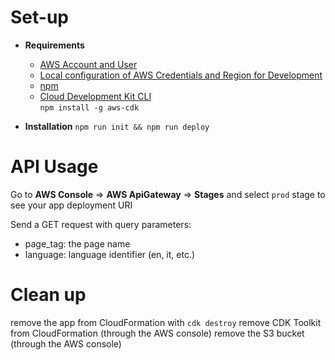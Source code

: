 # 
# Set-up
 * **Requirements**
   * [AWS Account and User](https://aws.amazon.com/premiumsupport/knowledge-center/create-and-activate-aws-account/)
   * [Local configuration of AWS Credentials and Region for Development](https://docs.aws.amazon.com/sdk-for-java/v1/developer-guide/setup-credentials.html)
   * [npm](https://www.npmjs.com/)
   * [Cloud Development Kit CLI](https://www.npmjs.com/package/aws-cdk)\
    `npm install -g aws-cdk`
 
 * **Installation**
    `npm run init && npm run deploy`

# API Usage
  Go to **AWS Console** => **AWS ApiGateway** => **Stages**
  and select `prod` stage to see your app deployment URI

  Send a GET request with query parameters:
  - page_tag: the page name
  - language: language identifier (en, it, etc.)

# Clean up
  remove the app from CloudFormation with `cdk destroy`
  remove CDK Toolkit from CloudFormation (through the AWS console)
  remove the S3 bucket (through the AWS console)

